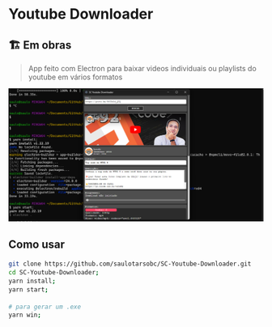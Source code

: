 # Youtube Downloader

## 🏗️ Em obras

> App feito com Electron para baixar videos individuais ou playlists do youtube em vários formatos

![1679344573856](image/README/1679344573856.png)

## Como usar

```bash
git clone https://github.com/saulotarsobc/SC-Youtube-Downloader.git
cd SC-Youtube-Downloader;
yarn install;
yarn start;

# para gerar um .exe
yarn win;
```
